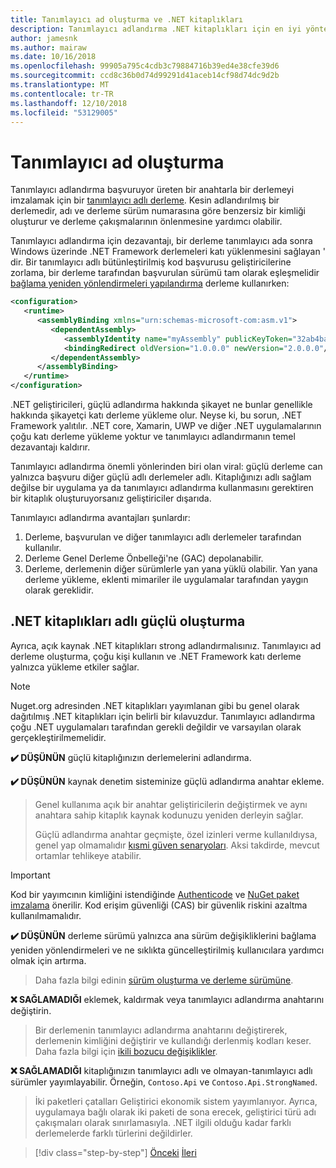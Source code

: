 ```yaml
---
title: Tanımlayıcı ad oluşturma ve .NET kitaplıkları
description: Tanımlayıcı adlandırma .NET kitaplıkları için en iyi yöntem önerileri.
author: jamesnk
ms.author: mairaw
ms.date: 10/16/2018
ms.openlocfilehash: 99905a795c4cdb3c79884716b39ed4e38cfe39d6
ms.sourcegitcommit: ccd8c36b0d74d99291d41aceb14cf98d74dc9d2b
ms.translationtype: MT
ms.contentlocale: tr-TR
ms.lasthandoff: 12/10/2018
ms.locfileid: "53129005"
---
```

# <a name="strong-naming"></a>Tanımlayıcı ad oluşturma

Tanımlayıcı adlandırma başvuruyor üreten bir anahtarla bir derlemeyi imzalamak için bir [tanımlayıcı adlı derleme](../../framework/app-domains/strong-named-assemblies.md). Kesin adlandırılmış bir derlemedir, adı ve derleme sürüm numarasına göre benzersiz bir kimliği oluşturur ve derleme çakışmalarının önlenmesine yardımcı olabilir.

Tanımlayıcı adlandırma için dezavantajı, bir derleme tanımlayıcı ada sonra Windows üzerinde .NET Framework derlemeleri katı yüklenmesini sağlayan ' dir. Bir tanımlayıcı adlı bütünleştirilmiş kod başvurusu geliştiricilerine zorlama, bir derleme tarafından başvurulan sürümü tam olarak eşleşmelidir [bağlama yeniden yönlendirmeleri yapılandırma](../../framework/configure-apps/redirect-assembly-versions.md) derleme kullanırken:

```xml
<configuration>
   <runtime>
      <assemblyBinding xmlns="urn:schemas-microsoft-com:asm.v1">
         <dependentAssembly>
            <assemblyIdentity name="myAssembly" publicKeyToken="32ab4ba45e0a69a1" culture="neutral" />
            <bindingRedirect oldVersion="1.0.0.0" newVersion="2.0.0.0"/>
         </dependentAssembly>
      </assemblyBinding>
   </runtime>
</configuration>
```

.NET geliştiricileri, güçlü adlandırma hakkında şikayet ne bunlar genellikle hakkında şikayetçi katı derleme yükleme olur. Neyse ki, bu sorun, .NET Framework yalıtılır. .NET core, Xamarin, UWP ve diğer .NET uygulamalarının çoğu katı derleme yükleme yoktur ve tanımlayıcı adlandırmanın temel dezavantajı kaldırır.

Tanımlayıcı adlandırma önemli yönlerinden biri olan viral: güçlü derleme can yalnızca başvuru diğer güçlü adlı derlemeler adlı. Kitaplığınızı adlı sağlam değilse bir uygulama ya da tanımlayıcı adlandırma kullanmasını gerektiren bir kitaplık oluşturuyorsanız geliştiriciler dışarıda.

Tanımlayıcı adlandırma avantajları şunlardır:

1. Derleme, başvurulan ve diğer tanımlayıcı adlı derlemeler tarafından kullanılır.
2. Derleme Genel Derleme Önbelleği'ne (GAC) depolanabilir.
3. Derleme, derlemenin diğer sürümlerle yan yana yüklü olabilir. Yan yana derleme yükleme, eklenti mimariler ile uygulamalar tarafından yaygın olarak gereklidir.

## <a name="create-strong-named-net-libraries"></a>.NET kitaplıkları adlı güçlü oluşturma

Ayrıca, açık kaynak .NET kitaplıkları strong adlandırmalısınız. Tanımlayıcı ad derleme oluşturma, çoğu kişi kullanın ve .NET Framework katı derleme yalnızca yükleme etkiler sağlar.

> [!NOTE]
> Nuget.org adresinden .NET kitaplıkları yayımlanan gibi bu genel olarak dağıtılmış .NET kitaplıkları için belirli bir kılavuzdur. Tanımlayıcı adlandırma çoğu .NET uygulamaları tarafından gerekli değildir ve varsayılan olarak gerçekleştirilmemelidir.

**✔️ DÜŞÜNÜN** güçlü kitaplığınızın derlemelerini adlandırma.

**✔️ DÜŞÜNÜN** kaynak denetim sisteminize güçlü adlandırma anahtar ekleme.

> Genel kullanıma açık bir anahtar geliştiricilerin değiştirmek ve aynı anahtara sahip kitaplık kaynak kodunuzu yeniden derleyin sağlar.
> 
> Güçlü adlandırma anahtar geçmişte, özel izinleri verme kullanıldıysa, genel yap olmamalıdır [kısmi güven senaryoları](/dotnet/framework/misc/using-libraries-from-partially-trusted-code). Aksi takdirde, mevcut ortamlar tehlikeye atabilir.

> [!IMPORTANT]
> Kod bir yayımcının kimliğini istendiğinde [Authenticode](/windows-hardware/drivers/install/authenticode) ve [NuGet paket imzalama](/nuget/create-packages/sign-a-package) önerilir. Kod erişim güvenliği (CAS) bir güvenlik riskini azaltma kullanılmamalıdır.

**✔️ DÜŞÜNÜN** derleme sürümü yalnızca ana sürüm değişikliklerini bağlama yeniden yönlendirmeleri ve ne sıklıkta güncelleştirilmiş kullanıcılara yardımcı olmak için artırma.

> Daha fazla bilgi edinin [sürüm oluşturma ve derleme sürümüne](./versioning.md#assembly-version).

**❌ SAĞLAMADIĞI** eklemek, kaldırmak veya tanımlayıcı adlandırma anahtarını değiştirin.

> Bir derlemenin tanımlayıcı adlandırma anahtarını değiştirerek, derlemenin kimliğini değiştirir ve kullandığı derlenmiş kodları keser. Daha fazla bilgi için [ikili bozucu değişiklikler](./breaking-changes.md#binary-breaking-change).

**❌ SAĞLAMADIĞI** kitaplığınızın tanımlayıcı adlı ve olmayan-tanımlayıcı adlı sürümler yayımlayabilir. Örneğin, `Contoso.Api` ve `Contoso.Api.StrongNamed`.

> İki paketleri çatalları Geliştirici ekonomik sistem yayımlanıyor. Ayrıca, uygulamaya bağlı olarak iki paketi de sona erecek, geliştirici türü adı çakışmaları olarak sınırlamasıyla. .NET ilgili olduğu kadar farklı derlemelerde farklı türlerini değildirler.

>[!div class="step-by-step"]
>[Önceki](cross-platform-targeting.md)
>[İleri](nuget.md)